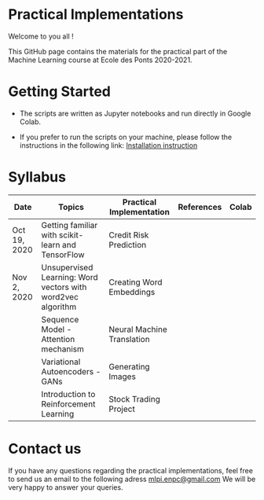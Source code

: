 # Practical Implementations 

Welcome to you all !

This GitHub page contains the materials for the practical part of the Machine Learning course at Ecole des Ponts 2020-2021.



# Getting Started
* The scripts are written as Jupyter notebooks and run directly in Google Colab.

* If you prefer to run the scripts on your machine, please follow the instructions in the following link: [Installation instruction](https://colab.research.google.com/drive/1GtAF3kuPGDhxRYacLVUMm5S8f1uBA_oM?usp=sharing)


# Syllabus

| Date  | Topics | Practical Implementation | References | Colab | 
|----------- | ----------- | ----------- | ----------- | ----------- |
|Oct 19, 2020 | Getting familiar with scikit-learn and TensorFlow | Credit Risk Prediction | | | 
|Nov 2, 2020 | Unsupervised Learning: Word vectors with word2vec algorithm | Creating Word Embeddings| | | 
| | Sequence Model - Attention mechanism | Neural Machine Translation | | | 
| | Variational Autoencoders - GANs | Generating Images | | |
| | Introduction to Reinforcement Learning | Stock Trading Project | | | 


# Contact us
If you have any questions regarding the practical implementations, feel free to send us an email to the following adress mlpi.enpc@gmail.com
We will be very happy to answer your queries.
